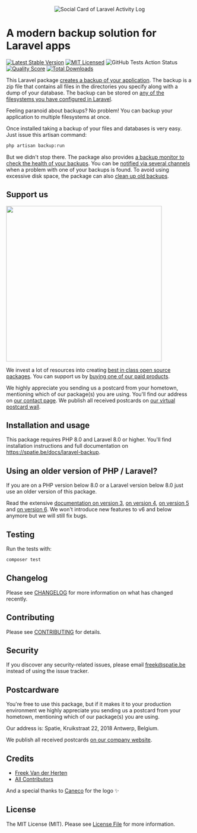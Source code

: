 <p align="center"><img src="/art/socialcard.png" alt="Social Card of Laravel Activity Log"></p>

# A modern backup solution for Laravel apps

[![Latest Stable Version](https://poser.pugx.org/spatie/laravel-backup/v/stable?format=flat-square)](https://packagist.org/packages/spatie/laravel-backup)
[![MIT Licensed](https://img.shields.io/badge/license-MIT-brightgreen.svg?style=flat-square)](LICENSE.md)
![GitHub Tests Action Status](https://img.shields.io/github/workflow/status/spatie/laravel-backup/run-tests?label=tests)
[![Quality Score](https://img.shields.io/scrutinizer/g/spatie/laravel-backup.svg?style=flat-square)](https://scrutinizer-ci.com/g/spatie/laravel-backup)
[![Total Downloads](https://img.shields.io/packagist/dt/spatie/laravel-backup.svg?style=flat-square)](https://packagist.org/packages/spatie/laravel-backup)

This Laravel package [creates a backup of your application](https://spatie.be/docs/laravel-backup/v7/taking-backups/overview). The backup is a zip file that contains all files in the directories you specify along with a dump of your database. The backup can be stored on [any of the filesystems you have configured in Laravel](https://laravel.com/docs/filesystem).

Feeling paranoid about backups? No problem! You can backup your application to multiple filesystems at once.

Once installed taking a backup of your files and databases is very easy. Just issue this artisan command:

``` bash
php artisan backup:run
```

But we didn't stop there. The package also provides [a backup monitor to check the health of your backups](https://spatie.be/docs/laravel-backup/v7/monitoring-the-health-of-all-backups/overview). You can be [notified via several channels](https://spatie.be/docs/laravel-backup/v7/sending-notifications/overview) when a problem with one of your backups is found.
To avoid using excessive disk space, the package can also [clean up old backups](https://spatie.be/docs/laravel-backup/v7/cleaning-up-old-backups/overview).

## Support us

[<img src="https://github-ads.s3.eu-central-1.amazonaws.com/laravel-backup.jpg?t=1" width="419px" />](https://spatie.be/github-ad-click/laravel-backup)

We invest a lot of resources into creating [best in class open source packages](https://spatie.be/open-source). You can support us by [buying one of our paid products](https://spatie.be/open-source/support-us).

We highly appreciate you sending us a postcard from your hometown, mentioning which of our package(s) you are using. You'll find our address on [our contact page](https://spatie.be/about-us). We publish all received postcards on [our virtual postcard wall](https://spatie.be/open-source/postcards).

## Installation and usage

This package requires PHP 8.0 and Laravel 8.0 or higher.
You'll find installation instructions and full documentation on https://spatie.be/docs/laravel-backup.

## Using an older version of PHP / Laravel?

If you are on a PHP version below 8.0 or a Laravel version below 8.0 just use an older version of this package.

Read the extensive [documentation on version 3](https://spatie.be/docs/laravel-backup/v3), [on version 4](https://spatie.be/docs/laravel-backup/v4), [on version 5](https://spatie.be/docs/laravel-backup/v5) and [on version 6](https://spatie.be/docs/laravel-backup/v6). We won't introduce new features to v6 and below anymore but we will still fix bugs.

## Testing

Run the tests with:

``` bash
composer test
```

## Changelog

Please see [CHANGELOG](CHANGELOG.md) for more information on what has changed recently.

## Contributing

Please see [CONTRIBUTING](.github/CONTRIBUTING.md) for details.

## Security

If you discover any security-related issues, please email freek@spatie.be instead of using the issue tracker.

## Postcardware

You're free to use this package, but if it makes it to your production environment we highly appreciate you sending us a postcard from your hometown, mentioning which of our package(s) you are using.

Our address is: Spatie, Kruikstraat 22, 2018 Antwerp, Belgium.

We publish all received postcards [on our company website](https://spatie.be/open-source/postcards).

## Credits

- [Freek Van der Herten](https://github.com/freekmurze)
- [All Contributors](../../contributors)

And a special thanks to [Caneco](https://twitter.com/caneco) for the logo ✨

## License

The MIT License (MIT). Please see [License File](LICENSE.md) for more information.



